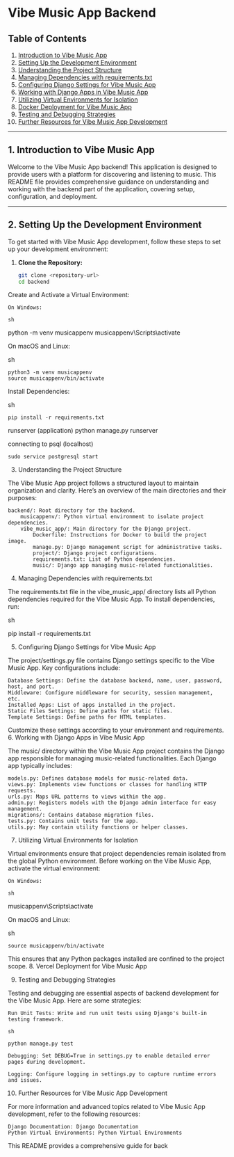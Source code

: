 # Vibe Music App Backend

## Table of Contents

1. [Introduction to Vibe Music App](#1-introduction-to-vibe-music-app)
2. [Setting Up the Development Environment](#2-setting-up-the-development-environment)
3. [Understanding the Project Structure](#3-understanding-the-project-structure)
4. [Managing Dependencies with requirements.txt](#4-managing-dependencies-with-requirements.txt)
5. [Configuring Django Settings for Vibe Music App](#5-configuring-django-settings-for-vibe-music-app)
6. [Working with Django Apps in Vibe Music App](#6-working-with-django-apps-in-vibe-music-app)
7. [Utilizing Virtual Environments for Isolation](#7-utilizing-virtual-environments-for-isolation)
8. [Docker Deployment for Vibe Music App](#8-docker-deployment-for-vibe-music-app)
9. [Testing and Debugging Strategies](#9-testing-and-debugging-strategies)
10. [Further Resources for Vibe Music App Development](#10-further-resources-for-vibe-music-app-development)

---

## 1. Introduction to Vibe Music App

Welcome to the Vibe Music App backend! This application is designed to provide users with a platform for discovering and listening to music. This README file provides comprehensive guidance on understanding and working with the backend part of the application, covering setup, configuration, and deployment.

---

## 2. Setting Up the Development Environment

To get started with Vibe Music App development, follow these steps to set up your development environment:

1. **Clone the Repository:**
   ```sh
   git clone <repository-url>
   cd backend

Create and Activate a Virtual Environment:

    On Windows:

    sh

python -m venv musicappenv
musicappenv\Scripts\activate

On macOS and Linux:

sh

    python3 -m venv musicappenv
    source musicappenv/bin/activate

Install Dependencies:

sh

    pip install -r requirements.txt

runserver (application)
    python manage.py runserver

connecting to psql (localhost)

    sudo service postgresql start

3. Understanding the Project Structure

The Vibe Music App project follows a structured layout to maintain organization and clarity. Here’s an overview of the main directories and their purposes:

    backend/: Root directory for the backend.
        musicappenv/: Python virtual environment to isolate project dependencies.
        vibe_music_app/: Main directory for the Django project.
            Dockerfile: Instructions for Docker to build the project image.
            manage.py: Django management script for administrative tasks.
            project/: Django project configurations.
            requirements.txt: List of Python dependencies.
            music/: Django app managing music-related functionalities.

4. Managing Dependencies with requirements.txt

The requirements.txt file in the vibe_music_app/ directory lists all Python dependencies required for the Vibe Music App. To install dependencies, run:

sh

pip install -r requirements.txt

5. Configuring Django Settings for Vibe Music App

The project/settings.py file contains Django settings specific to the Vibe Music App. Key configurations include:

    Database Settings: Define the database backend, name, user, password, host, and port.
    Middleware: Configure middleware for security, session management, etc.
    Installed Apps: List of apps installed in the project.
    Static Files Settings: Define paths for static files.
    Template Settings: Define paths for HTML templates.

Customize these settings according to your environment and requirements.
6. Working with Django Apps in Vibe Music App

The music/ directory within the Vibe Music App project contains the Django app responsible for managing music-related functionalities. Each Django app typically includes:

    models.py: Defines database models for music-related data.
    views.py: Implements view functions or classes for handling HTTP requests.
    urls.py: Maps URL patterns to views within the app.
    admin.py: Registers models with the Django admin interface for easy management.
    migrations/: Contains database migration files.
    tests.py: Contains unit tests for the app.
    utils.py: May contain utility functions or helper classes.

7. Utilizing Virtual Environments for Isolation

Virtual environments ensure that project dependencies remain isolated from the global Python environment. Before working on the Vibe Music App, activate the virtual environment:

    On Windows:

    sh

musicappenv\Scripts\activate

On macOS and Linux:

sh

    source musicappenv/bin/activate

This ensures that any Python packages installed are confined to the project scope.
8. Vercel Deployment for Vibe Music App



9. Testing and Debugging Strategies

Testing and debugging are essential aspects of backend development for the Vibe Music App. Here are some strategies:

    Run Unit Tests: Write and run unit tests using Django's built-in testing framework.

    sh

    python manage.py test

    Debugging: Set DEBUG=True in settings.py to enable detailed error pages during development.

    Logging: Configure logging in settings.py to capture runtime errors and issues.

10. Further Resources for Vibe Music App Development

For more information and advanced topics related to Vibe Music App development, refer to the following resources:

    Django Documentation: Django Documentation
    Python Virtual Environments: Python Virtual Environments

This README provides a comprehensive guide for back
